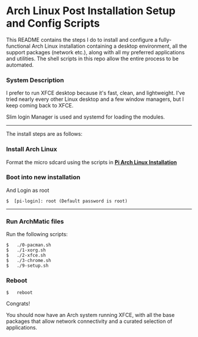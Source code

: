 # Arch Linux Post Installation Setup and Config Scripts

This README contains the steps I do to install and configure a fully-functional Arch Linux installation containing a desktop environment, all the support packages (network etc.), along with all my preferred applications and utilities. The shell scripts in this repo allow the entire process to be automated.

### System Description
I prefer to run XFCE desktop because it's fast, clean, and lightweight. I've tried nearly every other Linux desktop and a few window managers, but I keep coming back to XFCE.

Slim login Manager is used and systemd for loading the modules.

---

The install steps are as follows:

### Install Arch Linux

Format the micro sdcard using the scripts in __[Pi Arch Linux Installation](https://github.com/knight94/arch-pi)__

### Boot into new installation
And Login as root

    $  [pi-login]: root (Default password is root) 

---

### Run ArchMatic files
Run the following scripts:

    $   ./0-pacman.sh
    $   ./1-xorg.sh
    $   ./2-xfce.sh 
    $   ./3-chrome.sh 
    $   ./9-setup.sh

### Reboot

    $   reboot

Congrats!

You should now have an Arch system running XFCE, with all the base packages that allow network connectivity and a curated selection of applications.
